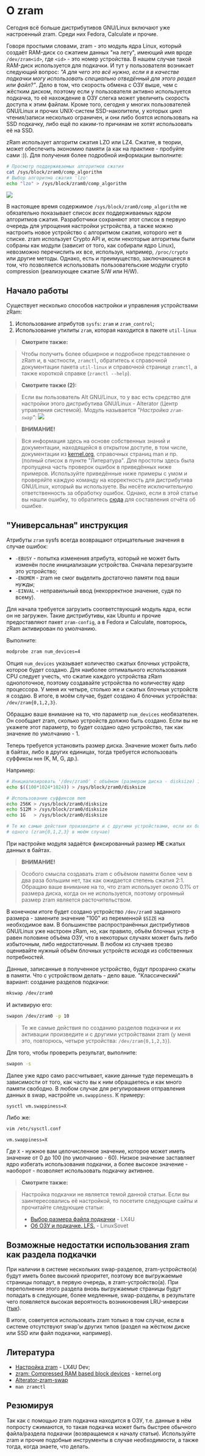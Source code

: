 # О zram

Сегодня всё больше дистрибутивов GNU/Linux включают уже настроенный zram. Среди
них Fedora, Calculate и прочие.

Говоря простыми словами, zram - это модуль ядра Linux, который создаёт RAM-диск
со сжатием данных "на лету", имеющий имя вроде `/dev/zram<id>`, где `<id>` - это
номер устройства. В нашем случае такой RAM-диск используется для
подкачки. И тут у пользователя возникает следующий
вопрос: *"А для чего это всё нужно, если я в качестве подкачки могу использовать
специально отведённый для этого раздел или файл?"*. Дело в том, что скорость
обмена с ОЗУ выше, чем с жёстким диском, поэтому если у пользователя активно
используется подкачка, то её нахождение в ОЗУ слегка может увеличить скорость
доступа к этим файлам. Кроме того, сегодня у многих пользователей GNU/Linux и
прочих UNIX-систем SSD-накопители, у которых цикл чтения/записи несколько
ограничен, и они либо боятся использовать на SSD подкачку, либо ещё по каким-то
причинам не хотят использовать её на SSD.

zRam использует алгоритм сжатия LZO или LZ4. Сжатие, в теории, может обеспечить
экономию памяти (а как на практике - пробуйте сами :)). Для получения более
подробной информации выполните:

```bash
# Просмотр поддерживаемых алгоритмов сжатия
cat /sys/block/zram0/comp_algorithm
# Выбор алгоритма сжатия 'lzo'
echo "lzo" > /sys/block/zram0/comp_algorithm
```

![](images/zram1.png)

В настоящее время содержимое `/sys/block/zram0/comp_algorithm` не обязательно
показывает список *всех* поддерживаемых ядром алгоритмов сжатия. Разработчики
сохраняют этот список в первую очередь для упрощения настройки устройства, а
также можно настроить новое устройство с алгоритмом сжатия, которого нет в
списке. zram использует Crypto API и, если некоторые алгоритмы были собраны как
модули (зависит от того, как собирали ядро Linux), невозможно перечислить их
все, используя, например, `/proc/crypto` или другие методы. Однако, есть и
преимущество, заключающееся в том, что позволяется использовать пользовательские
модули crypto compression (реализующее сжатие S/W или H/W).

## Начало работы

Существует несколько способов настройки и управления устройствами zRam:

1. Использование атрибутов `sysfs`: `zram` и `zram_control`;
2. Использование утилиты `zram`, которая находится в пакете `util-linux`

> **Смотрите также:**

> Чтобы получить более обширное и подробное представление о zRam и, в частности,
> `zramctl`, обратитесь к справочной документации пакета `util-linux` и
> справочной странице `zramctl`, а также короткой справке (`zramctl --help`).

> **Смотрите также (2):**

> Если вы пользователь Alt GNU/Linux, то у вас есть средство для настройки этого
> дистрибутива GNU/Linux - Alterator (Центр управления системой). Модуль
> называется *"Настройка `zram-swap`"*:
> ![](https://www.altlinux.org/Images.www.altlinux.org/3/3c/Alterator-zram-swap.png)

> **ВНИМАНИЕ!**

> Вся информация здесь на основе собственных знаний и документации, находящейся
> в открытом доступе, в том числе, документации из
> [kernel.org](https://www.kernel.org/doc/Documentation/blockdev), справочных
> страниц man и пр. (полный список в пункте "Литература". Для простоты здесь
> была пропущена часть проверок ошибок в приведённых ниже примеров. Используйте
> приведённые ниже примеры с умом и проверяйте каждую команду на корректность
> для дистрибутива GNU/Linux, который вы используете. Вы несёте исключительную
> ответственность за обработку ошибок. Однако, если в этой статье вы нашли
> ошибку, то обратитесь
> [сюда](https://github.com/Linuxoid85/LinuxSovet/issues/new) для составления
> отчёта об ошибке.

## "Универсальная" инструкция

Атрибуты `zram` sysfs всегда возвращают отрицательные значения в случае ошибок:

- `-EBUSY` - попытка изменения атрибута, который не может быть изменён после
  инициализации устройства. Сначала перезагрузите это устройство;
- `-ENOMEM` - zram не смог выделить достаточно памяти под ваши нужды;
- `-EINVAL` - неправильный ввод (некорректное значение, судя по всему).

Для начала требуется загрузить соответствующий модуль ядра, если он не загружен.
Такие дистрибутивы, как Ubuntu и прочие предоставляют пакет `zram-config`, а в
Fedora и Calculate, повторюсь, zRam активирован по умолчанию.

Выполните:

```bash
modprobe zram num_devices=4
```

Опция `num_devices` указывает количество сжатых блочных устройств, которое будет
создано. Для наиболее оптимального использования CPU следует учесть, что сжатие
каждого устройства zRam однопоточное, поэтому создавайте устройства по
количеству ядер процессора. У меня их четыре, столько же и сжатых блочных
устройств я создаю. В итоге, в моём случае, будет создано 4 блочных устройства:
`/dev/zram{0,1,2,3}`.

Обращаю ваше внимание на то, что параметр `num_devices` необязателен. Он
сообщает zram, сколько устройств должно быть создано. Если вы не укажете этот
параметр, то будет создано одно устройство, так как значение по умолчанию - 1.

Теперь требуется установить размер диска. Значение может быть либо в байтах,
либо в других единицах, тогда требуется использовать суффиксы `mem` (K, M, G,
др.).

Например:

```bash
# Инициализировать '/dev/zram0' с объёмом (размером диска - disksize) 100 Мб
echo $((100*1024*1024)) > /sys/block/zram0/disksize

# Использование суффиксов mem
echo 256K > /sys/block/zram0/disksize
echo 512M > /sys/block/zram0/disksize
echo 1G   > /sys/block/zram0/disksize

# Те же самые действия произведите и с другими устройствами, если их больше
# одного (zram{0,1,2,3} в моём случае)
```

При настройке модуля задаётся фиксированный размер **НЕ** сжатых данных в
байтах.

> **ВНИМАНИЕ!**

> Особого смысла создавать zram с объёмом памяти более чем в два раза б*о*льшим
> нет, так как ожидается степень сжатия 2:1. Обращаю ваше внимание на то, что
> zram использует около 0.1% от размера диска, когда он не используется, поэтому
> огромный размер zram является расточительством.

В конечном итоге будет создано устройство `/dev/zram0` заданного размера -
замените значение "100" из переменной `$SIZE` на необходимое вам. В большинстве
распространённых дистрибутивов GNU/Linux уже настроен zRam, но, как правило,
объём блочных устр-в равен половине объёма ОЗУ, что в некоторых случаях может
быть либо избыточным, либо недостаточным. В любом из случаев трезво оценивайте
нужный объём блочных устройств исходя из собственных потребностей.

Данные, записанные в полученное устройство, будут прозрачно сжаты в памяти. Что
с устройством делать - дело ваше. "Классический" вариант: создание разделов
подкачки:

```bash
mkswap /dev/zram0
```

И активирую его:

```bash
swapon /dev/zram0 -p 10
```

> Те же самые действия по созданию разделов подкачки и их активации произведите
> и с другими устройствами zram (у меня это, повторюсь, четыре устройства:
> `/dev/zram{0,1,2,3}`).

Для того, чтобы проверить результат, выполните:

```bash
swapon -s
```

Далее уже ядро само рассчитывает, какие данные туде перемещать в зависимости от
того, как часто вы к ним обращаетесь и как много памяти свободно. В любом случае
для регулирования отправления данных в swap, настройте `vm.swappiness`. К
примеру:

```bash
sysctl vm.swappiness=X
```

Либо же:

```bash
vim /etc/sysctl.conf
```

```
vm.swappiness=X
```

Где `X` - нужное вам целочисленное значение, которое может иметь значение от 0
до 100 (по умолчанию - 60). Низкое значение заставляет ядро избегать
использования подкачки, а более высокое значение - наоборот - позволяет
использовать подкачку активнее.

> **Смотрите также:**

> Настройка подкачки не является темой данной статьи. Если вы заинтересовались
> её настройкой, то посетите следующие сайты и прочитайте следующие статьи:
> - [Выбор размера файла подкачки](https://lx4u.ru/dev/additional/swap/) - LX4U
> - [Об ОЗУ и подкачке. LFS.](ram.md) - LinuxSovet

## Возможные недостатки использования zram как раздела подкачки

При наличии в системе нескольких swap-разделов, zram-устройство(а) будут иметь
более высокий приоритет, поэтому все выгружаемые страницы попадут, в первую
очередь, в zram-устройство(а). При переполнении этого раздела вновь выгружаемые
страницы будут попадать в следующие, более медленные, swap-разделы, в результате
чего появляется высокая вероятность возникновения LRU-инверсии
([тык](https://together.jolla.com/question/75162/replacing-zram-with-zswap/)).

В итоге, советуется использовать zram только в том случае, если в системе
отсутствуют swap'ы других типов (раздел на жёстком диске или SSD или файл
подкачки, например).

## Литература

- [Настройка zram](https://lx4u.ru/dev/additional/zram/) - LX4U Dev;
- [zram: Compressed RAM based block
  devices](https://www.kernel.org/doc/Documentation/blockdev/zram.txt) -
  kernel.org
- [Alterator-zram-swap](https://www.altlinux.org/Alterator-zram-swap)
- `man zramctl`

## Резюмируя

Так как с помощью zram подкачка находится в ОЗУ, т.е. данные в нём попросту
сжимаются, то такая подкачка может быть быстрее обычного файла/раздела подкачки
(возвращаемся к началу статьи). Используйте zram и прочие подобные инструменты
в случае необходимости, а также тогда, когда знаете, что делать.
